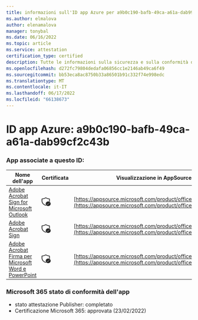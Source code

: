 ```yaml
---
title: informazioni sull'ID app Azure per a9b0c190-bafb-49ca-a61a-dab99cf2c43b
ms.author: elmalova
author: elenamalova
manager: tonybal
ms.date: 06/16/2022
ms.topic: article
ms.service: attestation
certification_type: certified
description: Tutte le informazioni sulla sicurezza e sulla conformità disponibili per a9b0c190-bafb-49ca-a61a-dab99cf2c43b.
ms.openlocfilehash: d272fc79804dedafa06856cc1e2146ab49ca6f49
ms.sourcegitcommit: bb53eca8ac8750b33a86501b91c332f74e998edc
ms.translationtype: MT
ms.contentlocale: it-IT
ms.lasthandoff: 06/17/2022
ms.locfileid: "66138673"
---
```

# <a name="azure-app-id-a9b0c190-bafb-49ca-a61a-dab99cf2c43b"></a>ID app Azure: a9b0c190-bafb-49ca-a61a-dab99cf2c43b


### <a name="apps-associated-with-this-id"></a>App associate a questo ID:
| **Nome dell'app** | **Certificata** | **Visualizzazione in AppSource** |
|--------------|---------------|-----------------------|
| [Adobe Acrobat Sign for Microsoft Outlook](../forward/WA104381158.md) | <img alt="Certified application badge" src="../media/certified-badge.png" height="25" width="25" /> | [https://appsource.microsoft.com/product/office/WA104381158](https://appsource.microsoft.com/product/office/WA104381158) |
| [Adobe Acrobat Sign](../forward/WA104381233.md) | <img alt="Certified application badge" src="../media/certified-badge.png" height="25" width="25" /> | [https://appsource.microsoft.com/product/office/WA104381233](https://appsource.microsoft.com/product/office/WA104381233) |
| [Adobe Acrobat Firma per Microsoft Word e PowerPoint](../forward/WA104381155.md) | <img alt="Certified application badge" src="../media/certified-badge.png" height="25" width="25" /> | [https://appsource.microsoft.com/product/office/WA104381155](https://appsource.microsoft.com/product/office/WA104381155) |

### <a name="microsoft-365-app-compliance-status"></a>Microsoft 365 stato di conformità dell'app
- stato attestazione Publisher: completato
- Certificazione Microsoft 365: approvata (23/02/2022)
